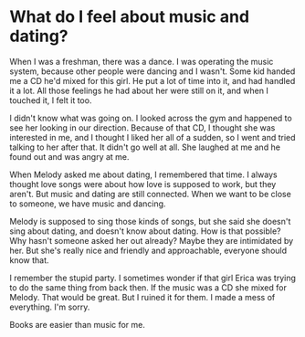 <!-- TITLE: On Music -->
<!-- SUBTITLE: Nick's diary entry about music -->
# What do I feel about music and dating?
When I was a freshman, there was a dance. I was operating the music system, because other people were dancing and I wasn't. Some kid handed me a CD he'd mixed for this girl. He put a lot of time into it, and had handled it a lot. All those feelings he had about her were still on it, and when I touched it, I felt it too.

I didn't know what was going on. I looked across the gym and happened to see her looking in our direction. Because of that CD, I thought she was interested in me, and I thought I liked her all of a sudden, so I went and tried talking to her after that. It didn't go well at all. She laughed at me and he found out and was angry at me.

When Melody asked me about dating, I remembered that time. I always thought love songs were about how love is supposed to work, but they aren't. But music and dating are still connected. When we want to be close to someone, we have music and dancing.

Melody is supposed to sing those kinds of songs, but she said she doesn't sing about dating, and doesn't know about dating. How is that possible? Why hasn't someone asked her out already? Maybe they are intimidated by her. But she's really nice and friendly and approachable, everyone should know that.

I remember the stupid party. I sometimes wonder if that girl Erica was trying to do the same thing from back then. If the music was a CD she mixed for Melody. That would be great. But I ruined it for them. I made a mess of everything. I'm sorry.

Books are easier than music for me.